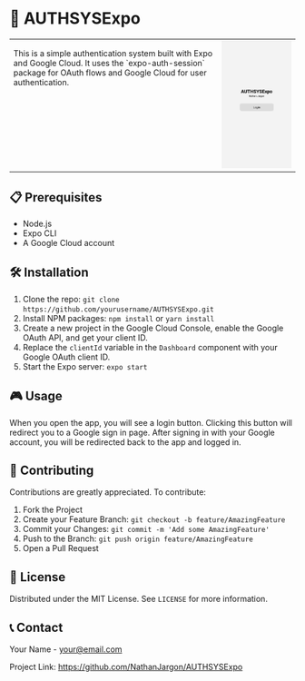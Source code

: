 # 🚀 AUTHSYSExpo

<table style="border: none; border-collapse: collapse;">
  <tr>
    <td valign="top" style="border: none;"><p>This is a simple authentication system built with Expo and Google Cloud. It uses the `expo-auth-session` package for OAuth flows and Google Cloud for user authentication.</p></td>
    <td align="center" style="border: none;"><img src="./assets/screenshot.jpg" alt="Screenshot of the app" width="500"></td>
  </tr>
</table>

## 📋 Prerequisites

- Node.js
- Expo CLI
- A Google Cloud account

## 🛠️ Installation

1. Clone the repo: `git clone https://github.com/yourusername/AUTHSYSExpo.git`
2. Install NPM packages: `npm install` or `yarn install`
3. Create a new project in the Google Cloud Console, enable the Google OAuth API, and get your client ID.
4. Replace the `clientId` variable in the `Dashboard` component with your Google OAuth client ID.
5. Start the Expo server: `expo start`

## 🎮 Usage

When you open the app, you will see a login button. Clicking this button will redirect you to a Google sign in page. After signing in with your Google account, you will be redirected back to the app and logged in.

## 👥 Contributing

Contributions are greatly appreciated. To contribute:

1. Fork the Project
2. Create your Feature Branch: `git checkout -b feature/AmazingFeature`
3. Commit your Changes: `git commit -m 'Add some AmazingFeature'`
4. Push to the Branch: `git push origin feature/AmazingFeature`
5. Open a Pull Request

## 📜 License

Distributed under the MIT License. See `LICENSE` for more information.

## 📞 Contact

Your Name - your@email.com

Project Link: https://github.com/NathanJargon/AUTHSYSExpo